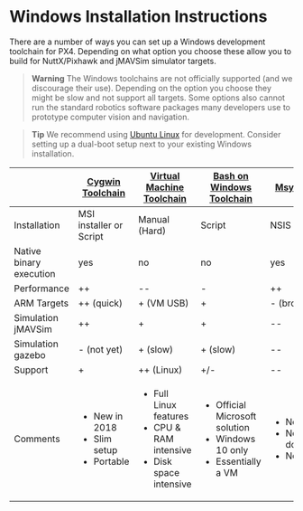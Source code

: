 # Windows Installation Instructions

There are a number of ways you can set up a Windows development toolchain for PX4. Depending on what option you choose these allow you to build for NuttX/Pixhawk and jMAVSim simulator targets.

> **Warning** The Windows toolchains are not officially supported (and we discourage their use). Depending on the option you choose they might be slow and not support all targets. Some options also cannot run the standard robotics software packages many developers use to prototype computer vision and navigation.

<span></span>
> **Tip** We recommend using [Ubuntu Linux](http://ubuntu.com) for development. Consider setting up a dual-boot setup next to your existing Windows installation.

| | [Cygwin Toolchain](../setup/dev_env_windows_cygwin.md) | [Virtual Machine Toolchain](../setup/dev_env_windows_vm.md) | [Bash on Windows Toolchain](../setup/dev_env_windows_bash_on_win.md) | [Msys Toolchain](../setup/dev_env_windows_msys.md) |
|---|---|---|---|---|
| Installation | MSI installer or Script | Manual (Hard) | Script | NSIS Installer |
| Native binary execution | yes | no | no | yes |
| Performance | ++ | -- | - | ++ |
| ARM Targets | ++ (quick) | + (VM USB) | + | - (broken) |
| Simulation jMAVSim | ++ | + | + | -- |
| Simulation gazebo | - (not yet) | + (slow) | + (slow) | -- |
| Support | + | ++ (Linux) | +/- | -- |
| Comments | <ul><li>New in 2018</li><li>Slim setup</li><li>Portable</li></ul> | <ul><li>Full Linux features</li><li>CPU & RAM intensive</li><li>Disk space intensive</li></ul> | <ul><li>Official Microsoft solution</li><li>Windows 10 only</li><li>Essentially a VM</li></ul> | <ul><li>No support</li><li>No documentation</li><li>No simulation</li></ul> |
